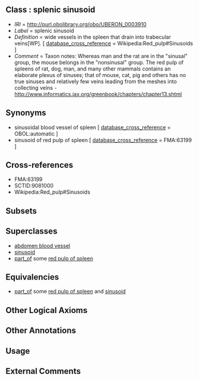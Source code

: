 
## Class : splenic sinusoid

 * *IRI* = http://purl.obolibrary.org/obo/UBERON_0003910
 * *Label* = splenic sinusoid
 * *Definition* = wide vessels in the spleen that drain into trabecular veins[WP]. [ [database_cross_reference](../../ef/oboInOwl#hasDbXref.md) = Wikipedia:Red_pulp#Sinusoids ]
 * *Comment* = Taxon notes: Whereas man and the rat are in the "sinusal" group, the mouse belongs in the "nonsinusal" group. The red pulp of spleens of rat, dog, man, and many other mammals contains an elaborate plexus of sinuses; that of mouse, cat, pig and others has no true sinuses and relatively few veins leading from the meshes into collecting veins - http://www.informatics.jax.org/greenbook/chapters/chapter13.shtml

## Synonyms

 * sinusoidal blood vessel of spleen [ [database_cross_reference](../../ef/oboInOwl#hasDbXref.md) = OBOL:automatic ]
 * sinusoid of red pulp of spleen [ [database_cross_reference](../../ef/oboInOwl#hasDbXref.md) = FMA:63199 ]

## Cross-references

 * FMA:63199
 * SCTID:9081000
 * Wikipedia:Red_pulp#Sinusoids

## Subsets


## Superclasses

 * [abdomen blood vessel](../../UBERON/97/UBERON_0003497.md)
 * [sinusoid](../../UBERON/09/UBERON_0003909.md)
 * [part_of](../../BFO/50/BFO_0000050.md) some [red pulp of spleen](../../UBERON/50/UBERON_0001250.md)

## Equivalencies

 * [part_of](../../BFO/50/BFO_0000050.md) some [red pulp of spleen](../../UBERON/50/UBERON_0001250.md) and [sinusoid](../../UBERON/09/UBERON_0003909.md)

## Other Logical Axioms


## Other Annotations


## Usage


## External Comments


